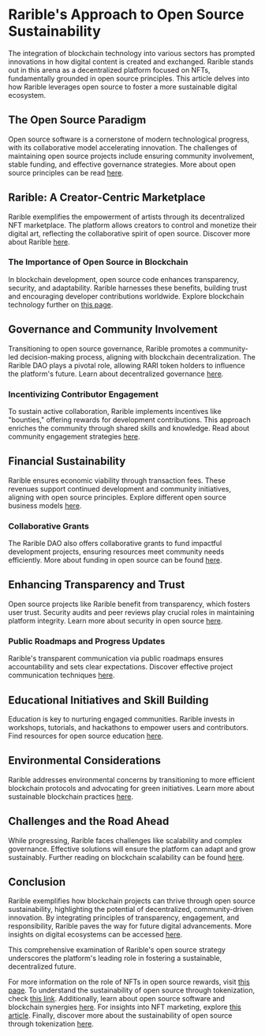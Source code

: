 # Rarible's Approach to Open Source Sustainability

The integration of blockchain technology into various sectors has prompted innovations in how digital content is created and exchanged. Rarible stands out in this arena as a decentralized platform focused on NFTs, fundamentally grounded in open source principles. This article delves into how Rarible leverages open source to foster a more sustainable digital ecosystem.

## The Open Source Paradigm

Open source software is a cornerstone of modern technological progress, with its collaborative model accelerating innovation. The challenges of maintaining open source projects include ensuring community involvement, stable funding, and effective governance strategies. More about open source principles can be read [here](https://opensource.org/osd-annotated).

## Rarible: A Creator-Centric Marketplace

Rarible exemplifies the empowerment of artists through its decentralized NFT marketplace. The platform allows creators to control and monetize their digital art, reflecting the collaborative spirit of open source. Discover more about Rarible [here](https://rarible.com/).

### The Importance of Open Source in Blockchain

In blockchain development, open source code enhances transparency, security, and adaptability. Rarible harnesses these benefits, building trust and encouraging developer contributions worldwide. Explore blockchain technology further on [this page](https://ethereum.org/en/developers/docs/).

## Governance and Community Involvement

Transitioning to open source governance, Rarible promotes a community-led decision-making process, aligning with blockchain decentralization. The Rarible DAO plays a pivotal role, allowing RARI token holders to influence the platform's future. Learn about decentralized governance [here](https://bitcoin.org/en/how-it-works).

### Incentivizing Contributor Engagement

To sustain active collaboration, Rarible implements incentives like "bounties," offering rewards for development contributions. This approach enriches the community through shared skills and knowledge. Read about community engagement strategies [here](https://www.github.com/about).

## Financial Sustainability

Rarible ensures economic viability through transaction fees. These revenues support continued development and community initiatives, aligning with open source principles. Explore different open source business models [here](https://www.redhat.com/en/topics/open-source).

### Collaborative Grants

The Rarible DAO also offers collaborative grants to fund impactful development projects, ensuring resources meet community needs efficiently. More about funding in open source can be found [here](https://www.linuxfoundation.org/projects/).

## Enhancing Transparency and Trust

Open source projects like Rarible benefit from transparency, which fosters user trust. Security audits and peer reviews play crucial roles in maintaining platform integrity. Learn more about security in open source [here](https://www.mozilla.org/en-US/security/).

### Public Roadmaps and Progress Updates

Rarible's transparent communication via public roadmaps ensures accountability and sets clear expectations. Discover effective project communication techniques [here](https://www.atlassian.com/agile/product-management/roadmaps).

## Educational Initiatives and Skill Building

Education is key to nurturing engaged communities. Rarible invests in workshops, tutorials, and hackathons to empower users and contributors. Find resources for open source education [here](https://www.codeacademy.com/).

## Environmental Considerations

Rarible addresses environmental concerns by transitioning to more efficient blockchain protocols and advocating for green initiatives. Learn more about sustainable blockchain practices [here](https://www.green-technology.org/).

## Challenges and the Road Ahead

While progressing, Rarible faces challenges like scalability and complex governance. Effective solutions will ensure the platform can adapt and grow sustainably. Further reading on blockchain scalability can be found [here](https://www.coindesk.com/).

## Conclusion

Rarible exemplifies how blockchain projects can thrive through open source sustainability, highlighting the potential of decentralized, community-driven innovation. By integrating principles of transparency, engagement, and responsibility, Rarible paves the way for future digital advancements. More insights on digital ecosystems can be accessed [here](https://www.wired.com/).

This comprehensive examination of Rarible's open source strategy underscores the platform's leading role in fostering a sustainable, decentralized future.

For more information on the role of NFTs in open source rewards, visit [this page](https://www.license-token.com/wiki/the-role-of-nf-ts-in-open-source-rewards). To understand the sustainability of open source through tokenization, check [this link](https://www.license-token.com/wiki/sustainability-of-open-source-through-tokenization). Additionally, learn about open source software and blockchain synergies [here](https://www.license-token.com/wiki/open-source-software-and-blockchain-synergies). For insights into NFT marketing, explore [this article](https://www.license-token.com/wiki/what-is-nft-marketing). Finally, discover more about the sustainability of open source through tokenization [here](https://www.license-token.com/wiki/sustainability-of-open-source-through-tokenization).